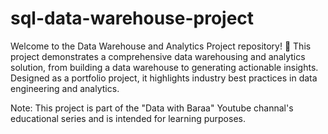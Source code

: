 # sql-data-warehouse-project
Welcome to the Data Warehouse and Analytics Project repository! 🚀
This project demonstrates a comprehensive data warehousing and analytics solution, from building a data warehouse to generating actionable insights. Designed as a portfolio project, it highlights industry best practices in data engineering and analytics.

Note: This project is part of the "Data with Baraa" Youtube channal's educational series and is intended for learning purposes.
